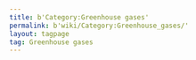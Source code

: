 ```yaml
---
title: b'Category:Greenhouse gases'
permalink: b'wiki/Category:Greenhouse_gases/'
layout: tagpage
tag: Greenhouse gases
---
```



